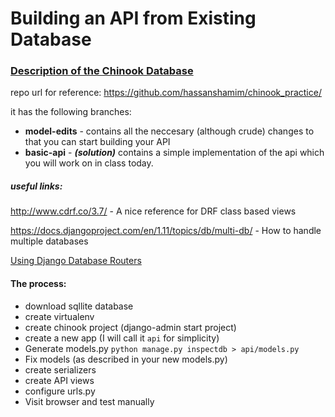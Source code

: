 # Building an API from Existing Database

### [Description of the Chinook Database](http://www.sqlitetutorial.net/sqlite-sample-database/)



repo url for reference: https://github.com/hassanshamim/chinook_practice/

it has the following branches:

- **model-edits** - contains all the neccesary (although crude) changes to that you can start building your API
- **basic-api** - ***(solution)*** contains a simple implementation of the api which you will work on in class today.

##### useful links:

http://www.cdrf.co/3.7/ - A nice reference for DRF class based views

https://docs.djangoproject.com/en/1.11/topics/db/multi-db/ - How to handle multiple databases

[Using Django Database Routers](https://docs.djangoproject.com/en/1.11/topics/db/multi-db/#using-routers)



#### The process:

- download sqllite database
- create virtualenv
- create chinook project (django-admin start project)
- create a new app (I will call it `api` for simplicity)
- Generate models.py `python manage.py inspectdb > api/models.py`
- Fix models (as described in your new models.py)
- create serializers
- create API views
- configure urls.py
- Visit browser and test manually